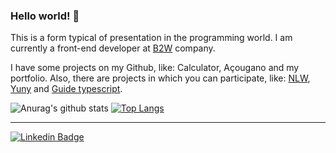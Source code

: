 ### Hello world! 👋

This is a form typical of presentation in the programming world. 
I am currently a front-end developer at [B2W](@b2w-marketplace) company. 

I have some projects on my Github, like: Calculator, Açougano and my portfolio.
Also, there are projects in which you can participate, like: [NLW](https://github.com/Alessandra-Nastassja/NLW-ROCKETSEAT), [Yuny](https://github.com/Alessandra-Nastassja/PROJECT-YUNY) and [Guide typescript](https://github.com/Alessandra-Nastassja/GUIDE-TYPESCRIPT).

![Anurag's github stats](https://github-readme-stats.vercel.app/api?username=Alessandra-Nastassja&show_icons=true&theme=dark)
[![Top Langs](https://github-readme-stats.vercel.app/api/top-langs/?username=Alessandra-Nastassja&layout=compact&theme=dark)](https://github.com/Alessandra-Nastassja/github-readme-stats)




******
[![Linkedin Badge](https://img.shields.io/badge/-LinkedIn-blue?style=flat-square&logo=Linkedin&logoColor=white&link=https://github.com/Alessandra-Nastassja/)](https://github.com/Alessandra-Nastassja/)
